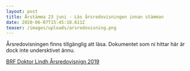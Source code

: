 ```yaml
---
layout: post
title: Årstämma 23 juni - Läs årsredovisningen innan stämman
date: 2020-06-07T15:45:18.611Z
teaser: /images/uploads/arsredovisning.png
---
```

Årsredovisningen finns tillgänglig att läsa. Dokumentet som ni hittar här är dock inte undersktivet ännu.

[BRF Doktor Lindh Årsredovisnign 2019](/images/uploads/Aresredovisning_2019_ej_undertecknad_BRF_DrLindh.pdf)